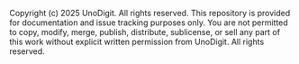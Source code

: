 Copyright (c) 2025 UnoDigit. All rights reserved.
This repository is provided for documentation and issue tracking purposes only.
You are not permitted to copy, modify, merge, publish, distribute, sublicense, or sell any part of this work without explicit written permission from UnoDigit.
All rights reserved.
